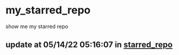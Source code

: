 # my_starred_repo
show me my starred repo

update at 05/14/22 05:16:07 in [starred_repo](./index.html)
---

